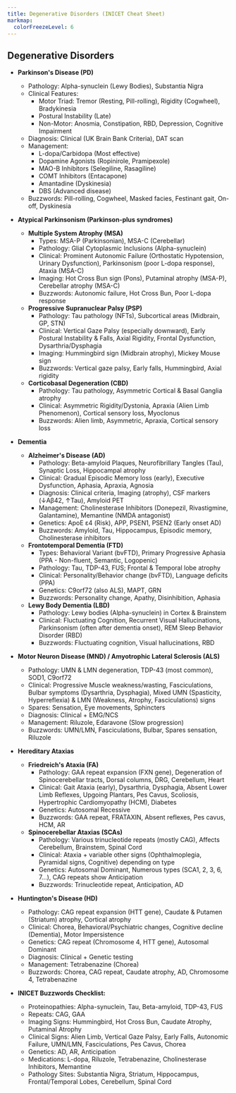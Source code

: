 ```yaml
---
title: Degenerative Disorders (INICET Cheat Sheet)
markmap:
  colorFreezeLevel: 6
---
```


## Degenerative Disorders
- **Parkinson's Disease (PD)**
  - Pathology: Alpha-synuclein (Lewy Bodies), Substantia Nigra
  - Clinical Features:
    - Motor Triad: Tremor (Resting, Pill-rolling), Rigidity (Cogwheel), Bradykinesia
    - Postural Instability (Late)
    - Non-Motor: Anosmia, Constipation, RBD, Depression, Cognitive Impairment
  - Diagnosis: Clinical (UK Brain Bank Criteria), DAT scan
  - Management:
    - L-dopa/Carbidopa (Most effective)
    - Dopamine Agonists (Ropinirole, Pramipexole)
    - MAO-B Inhibitors (Selegiline, Rasagiline)
    - COMT Inhibitors (Entacapone)
    - Amantadine (Dyskinesia)
    - DBS (Advanced disease)
  - Buzzwords: Pill-rolling, Cogwheel, Masked facies, Festinant gait, On-off, Dyskinesia
- **Atypical Parkinsonism (Parkinson-plus syndromes)**
  - **Multiple System Atrophy (MSA)**
    - Types: MSA-P (Parkinsonian), MSA-C (Cerebellar)
    - Pathology: Glial Cytoplasmic Inclusions (Alpha-synuclein)
    - Clinical: Prominent Autonomic Failure (Orthostatic Hypotension, Urinary Dysfunction), Parkinsonism (poor L-dopa response), Ataxia (MSA-C)
    - Imaging: Hot Cross Bun sign (Pons), Putaminal atrophy (MSA-P), Cerebellar atrophy (MSA-C)
    - Buzzwords: Autonomic failure, Hot Cross Bun, Poor L-dopa response
  - **Progressive Supranuclear Palsy (PSP)**
    - Pathology: Tau pathology (NFTs), Subcortical areas (Midbrain, GP, STN)
    - Clinical: Vertical Gaze Palsy (especially downward), Early Postural Instability & Falls, Axial Rigidity, Frontal Dysfunction, Dysarthria/Dysphagia
    - Imaging: Hummingbird sign (Midbrain atrophy), Mickey Mouse sign
    - Buzzwords: Vertical gaze palsy, Early falls, Hummingbird, Axial rigidity
  - **Corticobasal Degeneration (CBD)**
    - Pathology: Tau pathology, Asymmetric Cortical & Basal Ganglia atrophy
    - Clinical: Asymmetric Rigidity/Dystonia, Apraxia (Alien Limb Phenomenon), Cortical sensory loss, Myoclonus
    - Buzzwords: Alien limb, Asymmetric, Apraxia, Cortical sensory loss
- **Dementia**
  - **Alzheimer's Disease (AD)**
    - Pathology: Beta-amyloid Plaques, Neurofibrillary Tangles (Tau), Synaptic Loss, Hippocampal atrophy
    - Clinical: Gradual Episodic Memory loss (early), Executive Dysfunction, Aphasia, Apraxia, Agnosia
    - Diagnosis: Clinical criteria, Imaging (atrophy), CSF markers (↓Aβ42, ↑Tau), Amyloid PET
    - Management: Cholinesterase Inhibitors (Donepezil, Rivastigmine, Galantamine), Memantine (NMDA antagonist)
    - Genetics: ApoE ε4 (Risk), APP, PSEN1, PSEN2 (Early onset AD)
    - Buzzwords: Amyloid, Tau, Hippocampus, Episodic memory, Cholinesterase inhibitors
  - **Frontotemporal Dementia (FTD)**
    - Types: Behavioral Variant (bvFTD), Primary Progressive Aphasia (PPA - Non-fluent, Semantic, Logopenic)
    - Pathology: Tau, TDP-43, FUS; Frontal & Temporal lobe atrophy
    - Clinical: Personality/Behavior change (bvFTD), Language deficits (PPA)
    - Genetics: C9orf72 (also ALS), MAPT, GRN
    - Buzzwords: Personality change, Apathy, Disinhibition, Aphasia
  - **Lewy Body Dementia (LBD)**
    - Pathology: Lewy bodies (Alpha-synuclein) in Cortex & Brainstem
    - Clinical: Fluctuating Cognition, Recurrent Visual Hallucinations, Parkinsonism (often after dementia onset), REM Sleep Behavior Disorder (RBD)
    - Buzzwords: Fluctuating cognition, Visual hallucinations, RBD
- **Motor Neuron Disease (MND) / Amyotrophic Lateral Sclerosis (ALS)**
  - Pathology: UMN & LMN degeneration, TDP-43 (most common), SOD1, C9orf72
  - Clinical: Progressive Muscle weakness/wasting, Fasciculations, Bulbar symptoms (Dysarthria, Dysphagia), Mixed UMN (Spasticity, Hyperreflexia) & LMN (Weakness, Atrophy, Fasciculations) signs
  - Spares: Sensation, Eye movements, Sphincters
  - Diagnosis: Clinical + EMG/NCS
  - Management: Riluzole, Edaravone (Slow progression)
  - Buzzwords: UMN/LMN, Fasciculations, Bulbar, Spares sensation, Riluzole
- **Hereditary Ataxias**
  - **Friedreich's Ataxia (FA)**
    - Pathology: GAA repeat expansion (FXN gene), Degeneration of Spinocerebellar tracts, Dorsal columns, DRG, Cerebellum, Heart
    - Clinical: Gait Ataxia (early), Dysarthria, Dysphagia, Absent Lower Limb Reflexes, Upgoing Plantars, Pes Cavus, Scoliosis, Hypertrophic Cardiomyopathy (HCM), Diabetes
    - Genetics: Autosomal Recessive
    - Buzzwords: GAA repeat, FRATAXIN, Absent reflexes, Pes cavus, HCM, AR
  - **Spinocerebellar Ataxias (SCAs)**
    - Pathology: Various trinucleotide repeats (mostly CAG), Affects Cerebellum, Brainstem, Spinal Cord
    - Clinical: Ataxia + variable other signs (Ophthalmoplegia, Pyramidal signs, Cognitive) depending on type
    - Genetics: Autosomal Dominant, Numerous types (SCA1, 2, 3, 6, 7...), CAG repeats show Anticipation
    - Buzzwords: Trinucleotide repeat, Anticipation, AD
- **Huntington's Disease (HD)**
  - Pathology: CAG repeat expansion (HTT gene), Caudate & Putamen (Striatum) atrophy, Cortical atrophy
  - Clinical: Chorea, Behavioral/Psychiatric changes, Cognitive decline (Dementia), Motor Impersistence
  - Genetics: CAG repeat (Chromosome 4, HTT gene), Autosomal Dominant
  - Diagnosis: Clinical + Genetic testing
  - Management: Tetrabenazine (Chorea)
  - Buzzwords: Chorea, CAG repeat, Caudate atrophy, AD, Chromosome 4, Tetrabenazine

- **INICET Buzzwords Checklist:**
  - Proteinopathies: Alpha-synuclein, Tau, Beta-amyloid, TDP-43, FUS
  - Repeats: CAG, GAA
  - Imaging Signs: Hummingbird, Hot Cross Bun, Caudate Atrophy, Putaminal Atrophy
  - Clinical Signs: Alien Limb, Vertical Gaze Palsy, Early Falls, Autonomic Failure, UMN/LMN, Fasciculations, Pes Cavus, Chorea
  - Genetics: AD, AR, Anticipation
  - Medications: L-dopa, Riluzole, Tetrabenazine, Cholinesterase Inhibitors, Memantine
  - Pathology Sites: Substantia Nigra, Striatum, Hippocampus, Frontal/Temporal Lobes, Cerebellum, Spinal Cord

